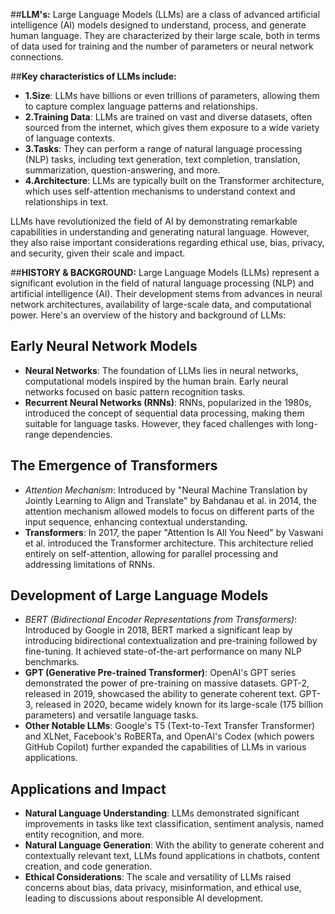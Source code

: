 ##**LLM's:**
	Large Language Models (LLMs) are a class of advanced artificial intelligence (AI) models designed to understand, process, and generate human language. They are characterized by their large scale, both in terms of data used for training and the number of parameters or neural network connections.

##**Key characteristics of LLMs include:**

- **1.Size**: LLMs have billions or even trillions of parameters, allowing them to capture complex language patterns and relationships.
- **2.Training Data**: LLMs are trained on vast and diverse datasets, often sourced from the internet, which gives them exposure to a wide variety of language contexts.
- **3.Tasks**: They can perform a range of natural language processing (NLP) tasks, including text generation, text completion, translation, summarization, question-answering, and more.
- **4.Architecture**: LLMs are typically built on the Transformer architecture, which uses self-attention mechanisms to understand context and relationships in text.

LLMs have revolutionized the field of AI by demonstrating remarkable capabilities in understanding and generating natural language. However, they also raise important considerations regarding ethical use, bias, privacy, and security, given their scale and impact.



##**HISTORY & BACKGROUND:**
			Large Language Models (LLMs) represent a significant evolution in the field of natural language processing (NLP) and artificial intelligence (AI). Their development stems from advances in neural network architectures, availability of large-scale data, and computational power. Here's an overview of the history and background of LLMs:

## Early Neural Network Models
- **Neural Networks**: The foundation of LLMs lies in neural networks, computational models inspired by the human brain. Early neural networks focused on basic pattern recognition tasks.
- **Recurrent Neural Networks (RNNs)**: RNNs, popularized in the 1980s, introduced the concept of sequential data processing, making them suitable for language tasks. However, they faced challenges with long-range dependencies.

## The Emergence of Transformers
- *Attention Mechanism*: Introduced by "Neural Machine Translation by Jointly Learning to Align and Translate" by Bahdanau et al. in 2014, the attention mechanism allowed models to focus on different parts of the input sequence, enhancing contextual understanding.
- **Transformers**: In 2017, the paper "Attention Is All You Need" by Vaswani et al. introduced the Transformer architecture. This architecture relied entirely on self-attention, allowing for parallel processing and addressing limitations of RNNs.

## Development of Large Language Models
- *BERT (Bidirectional Encoder Representations from Transformers)*: Introduced by Google in 2018, BERT marked a significant leap by introducing bidirectional contextualization and pre-training followed by fine-tuning. It achieved state-of-the-art performance on many NLP benchmarks.
- **GPT (Generative Pre-trained Transformer)**: OpenAI's GPT series demonstrated the power of pre-training on massive datasets. GPT-2, released in 2019, showcased the ability to generate coherent text. GPT-3, released in 2020, became widely known for its large-scale (175 billion parameters) and versatile language tasks.
- **Other Notable LLMs**: Google's T5 (Text-to-Text Transfer Transformer) and XLNet, Facebook's RoBERTa, and OpenAI's Codex (which powers GitHub Copilot) further expanded the capabilities of LLMs in various applications.

## Applications and Impact
- **Natural Language Understanding**: LLMs demonstrated significant improvements in tasks like text classification, sentiment analysis, named entity recognition, and more.
- **Natural Language Generation**: With the ability to generate coherent and contextually relevant text, LLMs found applications in chatbots, content creation, and code generation.
- **Ethical Considerations**: The scale and versatility of LLMs raised concerns about bias, data privacy, misinformation, and ethical use, leading to discussions about responsible AI development.
